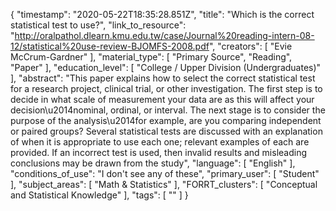 {
    "timestamp": "2020-05-22T18:35:28.851Z",
    "title": "Which is the correct statistical test to use?",
    "link_to_resource": "http://oralpathol.dlearn.kmu.edu.tw/case/Journal%20reading-intern-08-12/statistical%20use-review-BJOMFS-2008.pdf",
    "creators": [
        "Evie McCrum-Gardner"
    ],
    "material_type": [
        "Primary Source",
        "Reading",
        "Paper"
    ],
    "education_level": [
        "College / Upper Division (Undergraduates)"
    ],
    "abstract": "This paper explains how to select the correct statistical test for a research project, clinical trial, or other investigation. The first step is to decide in what scale of measurement your data are as this will affect your decision\u2014nominal, ordinal, or interval. The next stage is to consider the purpose of the analysis\u2014for example, are you comparing independent or paired groups? Several statistical tests are discussed with an explanation of when it is appropriate to use each one; relevant examples of each are provided. If an incorrect test is used, then invalid results and misleading conclusions may be drawn from the study",
    "language": [
        "English"
    ],
    "conditions_of_use": "I don't see any of these",
    "primary_user": [
        "Student"
    ],
    "subject_areas": [
        "Math & Statistics"
    ],
    "FORRT_clusters": [
        "Conceptual and Statistical Knowledge"
    ],
    "tags": [
        ""
    ]
}